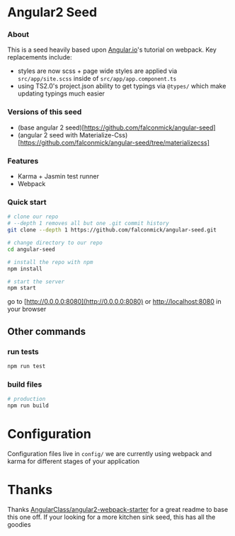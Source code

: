 # Angular2 Seed

### About
This is a seed heavily based upon [Angular.io](https://angular.io/docs/ts/latest/guide/webpack.html)'s tutorial on webpack.
Key replacements include:
* styles are now scss + page wide styles are applied via `src/app/site.scss` inside of `src/app/app.component.ts`
* using TS2.0's project.json ability to get typings via `@types/` which make updating typings much easier

### Versions of this seed
* (base angular 2 seed)[https://github.com/falconmick/angular-seed]
* (angular 2 seed with Materialize-Css)[https://github.com/falconmick/angular-seed/tree/materializecss]

### Features
* Karma + Jasmin test runner
* Webpack

### Quick start
```bash
# clone our repo
# --depth 1 removes all but one .git commit history
git clone --depth 1 https://github.com/falconmick/angular-seed.git

# change directory to our repo
cd angular-seed

# install the repo with npm
npm install

# start the server
npm start
```
go to [http://0.0.0.0:8080](http://0.0.0.0:8080) or [http://localhost:8080](http://localhost:8080) in your browser


## Other commands
### run tests
```bash
npm run test
```

### build files
```bash
# production
npm run build
```

# Configuration
Configuration files live in `config/` we are currently using webpack and karma for different stages of your application

# Thanks
Thanks [AngularClass/angular2-webpack-starter](https://github.com/AngularClass/angular2-webpack-starter) for a great readme to base this one off. If your looking for a more kitchen sink seed, this has all the goodies